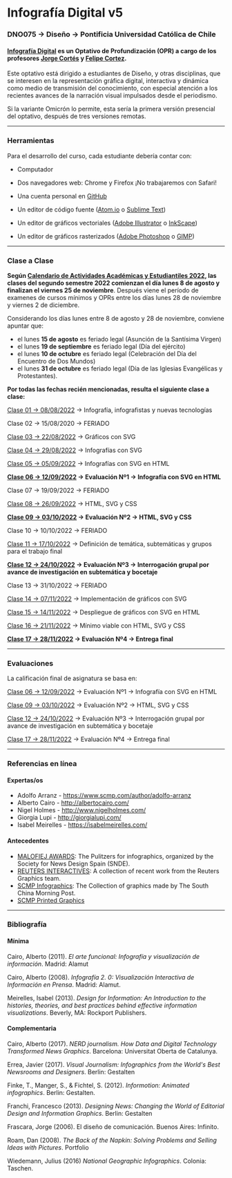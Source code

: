 # Infografía Digital v5

### DNO075 → Diseño → Pontificia Universidad Católica de Chile

#### [Infografía Digital](http://catalogo.uc.cl/index.php?tmpl=component&option=com_catalogo&view=programa&sigla=dno075) es un Optativo de Profundización (OPR) a cargo de los profesores [Jorge Cortés](https://cargocollective.com/jorgelcortes/) y [Felipe Cortez](http://faco.cl/).

Este optativo está dirigido a estudiantes de Diseño, y otras disciplinas, que se interesen en la representación gráfica digital, interactiva y dinámica como medio de transmisión del conocimiento, con especial atención a los recientes avances de la narración visual impulsados desde el periodismo.

Si la variante Omicrón lo permite, esta sería la primera versión presencial del optativo, después de tres versiones remotas.

- - - - - - - - - -

### Herramientas

Para el desarrollo del curso, cada estudiante debería contar con:

- Computador

- Dos navegadores web: Chrome y Firefox ¡No trabajaremos con Safari!

- Una cuenta personal en [GitHub](https://github.com/join)

- Un editor de código fuente ([Atom.io](https://atom.io/) o [Sublime Text](https://www.sublimetext.com/))

- Un editor de gráficos vectoriales ([Adobe Illustrator](https://www.adobe.com/la/products/illustrator.html) o [InkScape](https://inkscape.org/es/))

- Un editor de gráficos rasterizados ([Adobe Photoshop](https://www.adobe.com/la/products/photoshop.html) o [GIMP](https://www.gimp.org/))


- - - - - - - - - -

### Clase a Clase


**Según [Calendario de Actividades Académicas y Estudiantiles 2022](https://admisionyregistros.uc.cl/noticias-alumnos/1711-calendario-academico-5), las clases del segundo semestre 2022 comienzan el día lunes 8 de agosto y finalizan el viernes 25 de noviembre**. Después viene el período de examenes de cursos mínimos y OPRs entre los días lunes 28 de noviembre y viernes 2 de diciembre. 

Considerando los días lunes entre 8 de agosto y 28 de noviembre, conviene apuntar que:

- el lunes **15 de agosto** es feriado legal (Asunción de la Santísima Virgen)
- el lunes **19 de septiembre** es feriado legal (Día del ejército)
- el lunes **10 de octubre** es feriado legal (Celebración del Día del Encuentro de Dos Mundos)
- el lunes **31 de octubre** es feriado legal (Día de las Iglesias Evangélicas y Protestantes).

**Por todas las fechas recién mencionadas, resulta el siguiente clase a clase:**

[Clase 01 → 08/08/2022](https://github.com/profesorfaco/dno075-2022-2/tree/main/clase-01) → Infografía, infografistas y nuevas tecnologías

Clase 02 → 15/08/2020 → FERIADO

[Clase 03 → 22/08/2022](https://github.com/profesorfaco/dno075-2022-2/tree/main/clase-03) → Gráficos con SVG

[Clase 04 → 29/08/2022](https://github.com/profesorfaco/dno075-2022-2/tree/main/clase-04) → Infografías con SVG 

[Clase 05 → 05/09/2022](https://github.com/profesorfaco/dno075-2022-2/tree/main/clase-05) → Infografías con SVG en HTML

**[Clase 06 → 12/09/2022](https://github.com/profesorfaco/dno075-2022-2/tree/main/clase-06) → Evaluación Nº1 → Infografía con SVG en HTML**

Clase 07 → 19/09/2022 → FERIADO

[Clase 08 → 26/09/2022](https://github.com/profesorfaco/dno075-2022-2/tree/main/clase-08) → HTML, SVG y CSS

**[Clase 09 → 03/10/2022](https://github.com/profesorfaco/dno075-2022-2/tree/main/clase-09) → Evaluación Nº2 → HTML, SVG y CSS**

Clase 10 → 10/10/2022 → FERIADO

[Clase 11 → 17/10/2022](https://github.com/profesorfaco/dno075-2022-2/tree/main/clase-11) → Definición de temática, subtemáticas y grupos para el trabajo final

**[Clase 12 → 24/10/2022](https://github.com/profesorfaco/dno075-2022-2/tree/main/clase-12) → Evaluación Nº3 → Interrogación grupal por avance de investigación en subtemática y bocetaje** 

Clase 13 → 31/10/2022 → FERIADO

[Clase 14 → 07/11/2022](https://github.com/profesorfaco/dno075-2022-2/tree/main/clase-14) → Implementación de gráficos con SVG

[Clase 15 → 14/11/2022](https://github.com/profesorfaco/dno075-2022-2/tree/main/clase-15) → Despliegue de gráficos con SVG en HTML

[Clase 16 → 21/11/2022](https://github.com/profesorfaco/dno075-2022-2/tree/main/clase-16) → Mínimo viable con HTML, SVG y CSS

**[Clase 17 → 28/11/2022](https://github.com/profesorfaco/dno075-2022-2/tree/main/clase-17) → Evaluación Nº4 → Entrega final**


- - - - - - - - - -

### Evaluaciones

La calificación final de asignatura se basa en:

[Clase 06 → 12/09/2022](https://github.com/profesorfaco/dno075-2022-2/tree/main/clase-06) → Evaluación Nº1 → Infografía con SVG en HTML

[Clase 09 → 03/10/2022](https://github.com/profesorfaco/dno075-2022-2/tree/main/clase-09) → Evaluación Nº2 → HTML, SVG y CSS

[Clase 12 → 24/10/2022](https://github.com/profesorfaco/dno075-2022-2/tree/main/clase-12) → Evaluación Nº3 → Interrogación grupal por avance de investigación en subtemática y bocetaje

[Clase 17 → 28/11/2022](https://github.com/profesorfaco/dno075-2022-2/tree/main/clase-17) → Evaluación Nº4 → Entrega final

- - - - - - - - - - 

### Referencias en línea

#### Expertas/os

- Adolfo Arranz - https://www.scmp.com/author/adolfo-arranz
- Alberto Cairo - http://albertocairo.com/
- Nigel Holmes - http://www.nigelholmes.com/
- Giorgia Lupi - http://giorgialupi.com/ 
- Isabel Meirelles - https://isabelmeirelles.com/

#### Antecedentes

- [MALOFIEJ AWARDS](https://www.malofiejgraphics.com/): The Pulitzers for infographics, organized by the Society for News Design Spain (SNDE).
- [REUTERS INTERACTIVES](https://graphics.reuters.com/): A collection of recent work from the Reuters Graphics team.
- [SCMP Infographics](https://www.scmp.com/infographic/): The Collection of graphics made by The South China Morning Post.
- [SCMP Printed Graphics](https://multimedia.scmp.com/culture/article/SCMP-printed-graphics-memory/)

- - - - - - - - - -

### Bibliografía

#### Mínima

Cairo, Alberto (2011). *El arte funcional: Infografía y visualización de información*. Madrid: Alamut

Cairo, Alberto (2008). *Infografía 2. 0: Visualización Interactiva de Información en Prensa*. Madrid: Alamut.

Meirelles, Isabel (2013). *Design for Information: An Introduction to the histories, theories, and best practices behind effective information visualizations*. Beverly, MA: Rockport Publishers.

#### Complementaria

Cairo, Alberto (2017). *NERD journalism. How Data and Digital Technology Transformed News Graphics*. Barcelona: Universitat Oberta de Catalunya.

Errea, Javier (2017). *Visual Journalism: Infographics from the World's Best Newsrooms and Designers*. Berlin: Gestalten

Finke, T., Manger, S., & Fichtel, S. (2012). *Informotion: Animated infographics*. Berlin: Gestalten.

Franchi, Francesco (2013). *Designing News: Changing the World of Editorial Design and Information Graphics*. Berlin: Gestalten

Frascara, Jorge (2006). El diseño de comunicación. Buenos Aires: Infinito.

Roam, Dan (2008). *The Back of the Napkin: Solving Problems and Selling Ideas with Pictures*. Portfolio

Wiedemann, Julius (2016) *National Geographic Infographics*. Colonia: Taschen.
